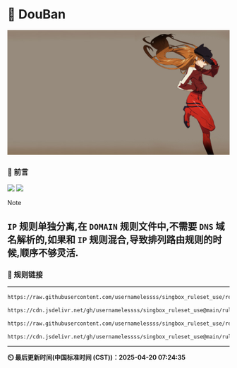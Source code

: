 
# 🧸 DouBan
![](https://raw.githubusercontent.com/usernamelessss/picture-bed/main/images/202504042256831.jpg)
### 📣 前言
![](https://shields.io/badge/-移除重复规则-ff69b4) ![](https://shields.io/badge/-IP&nbsp;规则单独存放不与&nbsp;DOMAIN&nbsp;等混合-green)
> [!NOTE]
**`IP` 规则单独分离,在 `DOMAIN` 规则文件中,不需要 `DNS` 域名解析的,如果和 `IP` 规则混合,导致排列路由规则的时候,顺序不够灵活.**
---

###  🔗 规则链接
---

```url
https://raw.githubusercontent.com/usernamelessss/singbox_ruleset_use/refs/heads/main/rule/DouBan/DouBan_No_IP.json
```

```url
https://cdn.jsdelivr.net/gh/usernamelessss/singbox_ruleset_use@main/rule/DouBan/DouBan_No_IP.json
```

```url
https://raw.githubusercontent.com/usernamelessss/singbox_ruleset_use/refs/heads/main/rule/DouBan/DouBan_No_IP.srs
```

```url
https://cdn.jsdelivr.net/gh/usernamelessss/singbox_ruleset_use@main/rule/DouBan/DouBan_No_IP.srs
```

---
**⏲️ 最后更新时间(中国标准时间 (CST))：2025-04-20 07:24:35**